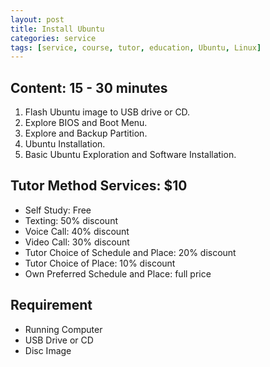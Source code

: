 ```yaml
---
layout: post
title: Install Ubuntu
categories: service
tags: [service, course, tutor, education, Ubuntu, Linux]
---
```


## Content: 15 - 30 minutes

1.  Flash Ubuntu image to USB drive or CD.
2.  Explore BIOS and Boot Menu.
3.  Explore and Backup Partition.
4.  Ubuntu Installation.
5.  Basic Ubuntu Exploration and Software Installation.

## Tutor Method Services: $10

*   Self Study: Free
*   Texting: 50% discount
*   Voice Call: 40% discount
*   Video Call: 30% discount
*   Tutor Choice of Schedule and Place: 20% discount
*   Tutor Choice of Place: 10% discount
*   Own Preferred Schedule and Place: full price

## Requirement

*   Running Computer
*   USB Drive or CD
*   Disc Image